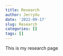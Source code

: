 ```yaml
---
title: Research
author: JerryXu
date: '2022-09-17'
slug: Research
categories: []
tags: []
---
```

This is my research page